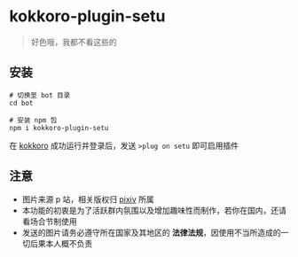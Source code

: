 # kokkoro-plugin-setu

> 好色哦，我都不看这些的

## 安装

``` shell
# 切换至 bot 目录
cd bot

# 安装 npm 包
npm i kokkoro-plugin-setu
```

在 [kokkoro](https://github.com/dcyuki/kokkoro) 成功运行并登录后，发送 `>plug on setu` 即可启用插件

## 注意

- 图片来源 p 站，相关版权归 [pixiv](https://www.pixiv.net/) 所属
- 本功能的初衷是为了活跃群内氛围以及增加趣味性而制作，若你在国内，还请看场合节制使用
- 发送的图片请务必遵守所在国家及其地区的 **法律法规**，因使用不当所造成的一切后果本人概不负责